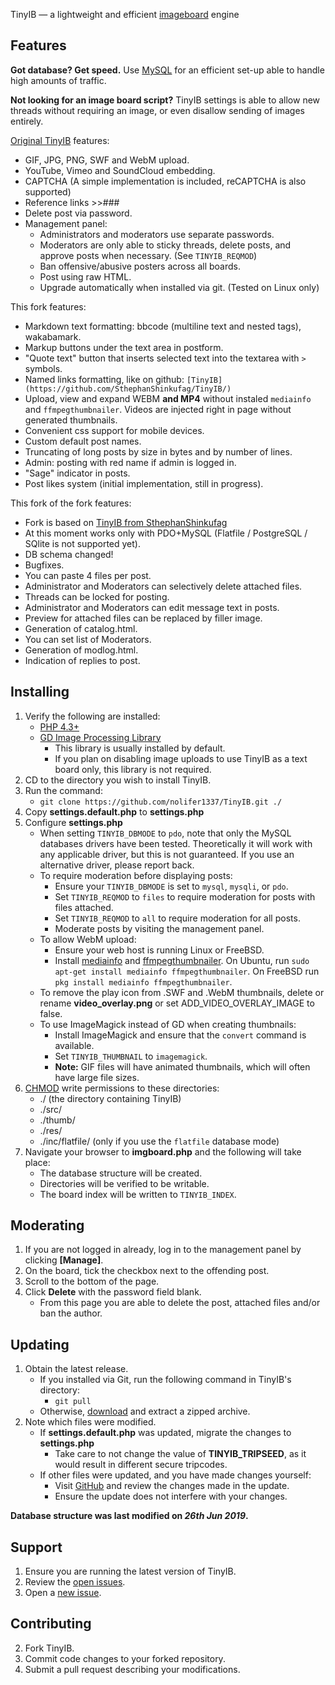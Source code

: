 TinyIB &mdash; a lightweight and efficient [imageboard](https://en.wikipedia.org/wiki/Imageboard) engine

Features
------------

**Got database? Get speed.**
Use [MySQL](https://mysql.com) for an efficient set-up able to handle high amounts of traffic.

**Not looking for an image board script?**
TinyIB settings is able to allow new threads without requiring an image, or even disallow sending of images entirely.

[Original TinyIB](https://gitlab.com/tslocum/tinyib) features:
 - GIF, JPG, PNG, SWF and WebM upload.
 - YouTube, Vimeo and SoundCloud embedding.
 - CAPTCHA (A simple implementation is included, reCAPTCHA is also supported)
 - Reference links >>###
 - Delete post via password.
 - Management panel:
   - Administrators and moderators use separate passwords.
   - Moderators are only able to sticky threads, delete posts, and approve posts when necessary.  (See ``TINYIB_REQMOD``)
   - Ban offensive/abusive posters across all boards.
   - Post using raw HTML.
   - Upgrade automatically when installed via git. (Tested on Linux only)
 
This fork features:
 - Markdown text formatting: bbcode (multiline text and nested tags), wakabamark.
 - Markup buttons under the text area in postform.
 - "Quote text" button that inserts selected text into the textarea with `>` symbols.
 - Named links formatting, like on github: `[TinyIB](https://github.com/SthephanShinkufag/TinyIB/)`
 - Upload, view and expand WEBM **and MP4** without instaled `mediainfo` and `ffmpegthumbnailer`. Videos are injected right in page without generated thumbnails.
 - Convenient css support for mobile devices.
 - Custom default post names.
 - Truncating of long posts by size in bytes and by number of lines.
 - Admin: posting with red name if admin is logged in.
 - "Sage" indicator in posts.
 - Post likes system (initial implementation, still in progress).

This fork of the fork features:
 - Fork is based on [TinyIB from SthephanShinkufag](https://github.com/SthephanShinkufag/TinyIB/)
 - At this moment works only with PDO+MySQL (Flatfile / PostgreSQL / SQlite is not supported yet).
 - DB schema changed!
 - Bugfixes.
 - You can paste 4 files per post.
 - Administrator and Moderators can selectively delete attached files.
 - Threads can be locked for posting.
 - Administrator and Moderators can edit message text in posts.
 - Preview for attached files can be replaced by filler image.
 - Generation of catalog.html.
 - You can set list of Moderators.
 - Generation of modlog.html.
 - Indication of replies to post.

Installing
------------

 1. Verify the following are installed:
    - [PHP 4.3+](https://php.net)
    - [GD Image Processing Library](https://php.net/gd)
      - This library is usually installed by default.
      - If you plan on disabling image uploads to use TinyIB as a text board only, this library is not required.
 2. CD to the directory you wish to install TinyIB.
 3. Run the command:
    - `git clone https://github.com/nolifer1337/TinyIB.git ./`
 4. Copy **settings.default.php** to **settings.php**
 5. Configure **settings.php**
    - When setting ``TINYIB_DBMODE`` to ``pdo``, note that only the MySQL databases drivers have been tested. Theoretically it will work with any applicable driver, but this is not guaranteed.  If you use an alternative driver, please report back.
    - To require moderation before displaying posts:
      - Ensure your ``TINYIB_DBMODE`` is set to ``mysql``, ``mysqli``, or ``pdo``.
      - Set ``TINYIB_REQMOD`` to ``files`` to require moderation for posts with files attached.
      - Set ``TINYIB_REQMOD`` to ``all`` to require moderation for all posts.
      - Moderate posts by visiting the management panel.
    - To allow WebM upload:
      - Ensure your web host is running Linux or FreeBSD.
      - Install [mediainfo](https://mediaarea.net/en/MediaInfo) and [ffmpegthumbnailer](https://code.google.com/p/ffmpegthumbnailer/).  On Ubuntu, run ``sudo apt-get install mediainfo ffmpegthumbnailer``. On FreeBSD run ``pkg install mediainfo ffmpegthumbnailer``.
    - To remove the play icon from .SWF and .WebM thumbnails, delete or rename **video_overlay.png** or set ADD_VIDEO_OVERLAY_IMAGE to false.
    - To use ImageMagick instead of GD when creating thumbnails:
      - Install ImageMagick and ensure that the ``convert`` command is available.
      - Set ``TINYIB_THUMBNAIL`` to ``imagemagick``.
      - **Note:** GIF files will have animated thumbnails, which will often have large file sizes.
 6. [CHMOD](https://en.wikipedia.org/wiki/Chmod) write permissions to these directories:
    - ./ (the directory containing TinyIB)
    - ./src/
    - ./thumb/
    - ./res/
    - ./inc/flatfile/ (only if you use the ``flatfile`` database mode)
 7. Navigate your browser to **imgboard.php** and the following will take place:
    - The database structure will be created.
    - Directories will be verified to be writable.
    - The board index will be written to ``TINYIB_INDEX``.

Moderating
------------

 1. If you are not logged in already, log in to the management panel by clicking **[Manage]**.
 2. On the board, tick the checkbox next to the offending post.
 3. Scroll to the bottom of the page.
 4. Click **Delete** with the password field blank.
    - From this page you are able to delete the post, attached files and/or ban the author.

Updating
------------

 1. Obtain the latest release.
    - If you installed via Git, run the following command in TinyIB's directory:
      - `git pull`
    - Otherwise, [download](https://github.com/nolifer1337/TinyIB/archive/master.zip) and extract a zipped archive.
 2. Note which files were modified.
    - If **settings.default.php** was updated, migrate the changes to **settings.php**
      - Take care to not change the value of **TINYIB_TRIPSEED**, as it would result in different secure tripcodes.
    - If other files were updated, and you have made changes yourself:
      - Visit [GitHub](https://github.com/nolifer1337/TinyIB) and review the changes made in the update.
      - Ensure the update does not interfere with your changes.

**Database structure was last modified on *26th Jun 2019*.** 


Support
------------

 1. Ensure you are running the latest version of TinyIB.
 2. Review the [open issues](https://github.com/nolifer1337/TinyIB/issues).
 3. Open a [new issue](https://github.com/nolifer1337/TinyIB/issues/new).

Contributing
------------

 2. Fork TinyIB.
 3. Commit code changes to your forked repository.
 4. Submit a pull request describing your modifications.
